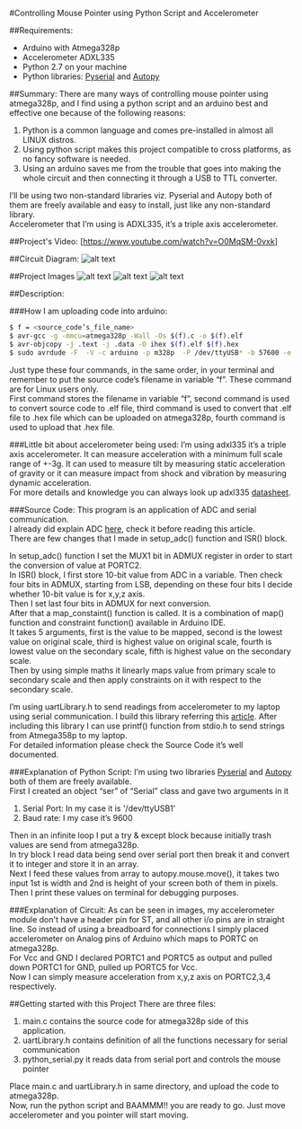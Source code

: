 #Controlling Mouse Pointer using Python Script and Accelerometer

##Requirements:
* Arduino with Atmega328p
* Accelerometer ADXL335
* Python 2.7 on your machine
* Python libraries: [Pyserial] and [Autopy]

##Summary:
There are many ways of controlling mouse pointer using atmega328p, and I find using a python script and an arduino best and effective one because of the following reasons:
1. Python is a common language and comes pre-installed in almost all LINUX distros.
2. Using python script makes this project compatible to cross platforms, as no fancy software is needed.
3. Using an arduino saves me from the trouble that goes into making the whole circuit and then connecting it through a USB to TTL converter.

I’ll be using two non-standard libraries viz. Pyserial and Autopy both of them are freely available and easy to install, just like any non-standard library.<br>
Accelerometer that I’m using is ADXL335, it’s a triple axis accelerometer.


##Project's Video:
[https://www.youtube.com/watch?v=O0MqSM-0vxk]

##Circuit Diagram:
![alt text][circuit diagram]


##Project Images
![alt text][Image_1]
![alt text][Image_2]
![alt text][Image_3]


##Description:

###How I am uploading code into arduino:
```sh
$ f = <source_code’s_file_name>
$ avr-gcc -g -mmcu=atmega328p -Wall -Os $(f).c -o $(f).elf
$ avr-objcopy -j .text -j .data -O ihex $(f).elf $(f).hex
$ sudo avrdude -F  -V -c arduino -p m328p  -P /dev/ttyUSB* -b 57600 -e -U flash:w:$(f).hex
```
Just type these four commands, in the same order, in your terminal and remember to put the source code’s filename in variable “f”. These command are for Linux users only.<br>
    First command stores the filename in variable “f”, second command is used to convert source code to .elf file, third command is used to convert that .elf file to .hex file which can be uploaded on atmega328p, fourth command is used to upload that .hex file.<br>


###Little bit about accelerometer being used:
I’m using adxl335 it’s a triple axis accelerometer. It can measure acceleration with a minimum full scale range of +-3g. It can used to measure tilt by measuring static acceleration of gravity or it can measure impact from shock and vibration by measuring dynamic acceleration.<br>
For more details and knowledge you can always look up adxl335 [datasheet].
	
###Source Code:
This program is an application of ADC and serial communication.<br>
I already did explain ADC [here], check it before reading this article.<br>
There are few changes that I made in setup_adc() function and ISR() block.<br>

In setup_adc() function I set the MUX1 bit in ADMUX register in order to start the conversion of value at PORTC2.<br>
In ISR() block, I first store 10-bit value from ADC in a variable. Then check four bits in ADMUX, starting from LSB, depending on these four bits I decide whether 10-bit value is for x,y,z axis.<br>
Then I set last four bits in ADMUX for next conversion.<br>
After that a map_constaint() function is called. It is a combination of map() function and constraint function() available in Arduino IDE.<br>
It takes 5 arguments, first is the value to be mapped, second is the lowest value on original scale, third is highest value on original scale, fourth is lowest value on the secondary scale, fifth is highest value on the secondary scale.<br>
Then by using simple maths it linearly maps value from primary scale to secondary scale and then apply constraints on it with respect to the secondary scale.<br>

I’m using uartLibrary.h to send readings from accelerometer to my laptop using serial communication. I build this library referring this [article]. After including this library I can use printf() function from stdio.h to send strings from Atmega358p to my laptop.<br>
For detailed information please check the Source Code it’s well documented.<br>

###Explanation of Python Script:
I’m using two libraries [Pyserial] and [Autopy] both of them are freely available.<br>
First I created an object “ser” of “Serial” class and gave two arguments in it
1. Serial Port: In my case it is '/dev/ttyUSB1'
2. Baud rate: I my case it’s 9600

Then in an infinite loop I put a try & except block because initially trash values are send from atmega328p.<br> 
In try block I read data being send over serial port then break it and convert it to integer and store it in an array.<br>
Next I feed these values from array to autopy.mouse.move(), it takes two input 1st is width and 2nd is height of your screen both of them in pixels.<br>
Then I print these values on terminal for debugging purposes.<br>

###Explanation of Circuit:
As can be seen in images, my accelerometer module don't have a header pin for ST, and all other i/o pins are in straight line. So instead of using a breadboard for connections I simply placed accelerometer on Analog pins of Arduino which maps to PORTC on atmega328p.<br>
For Vcc and GND I declared PORTC1 and PORTC5 as output and pulled down PORTC1 for GND, pulled up PORTC5 for Vcc.<br>
Now I can simply measure acceleration from x,y,z axis on PORTC2,3,4 respectively.<br>




##Getting started with this Project
There are three files:
1. main.c contains the source code for atmega328p side of this application.
2. uartLibrary.h contains definition of all the functions necessary for serial communication
3. python_serial.py it reads data from serial port and controls the mouse pointer

Place main.c and uartLibrary.h in same directory, and upload the code to atmega328p.<br>
Now, run the python script and BAAMMM!! you are ready to go. Just move accelerometer and you pointer will start moving.<br>


[Pyserial]: http://pyserial.sourceforge.net/
[Autopy]: http://autopy.org
[datasheet]: https://www.sparkfun.com/datasheets/Components/SMD/adxl335.pdf
[here]: https://github.com/varun13169/Engineers_Garage/tree/master/ADC%20in%20Atmega328p
[article]: http://www.appelsiini.net/2011/simple-usart-with-avr-libc

[https://www.youtube.com/watch?v=O0MqSM-0vxk]: https://www.youtube.com/watch?v=O0MqSM-0vxk

[circuit diagram]: https://github.com/varun13169/Engineers_Garage/blob/master/Controlling%20Mouse%20Pointer%20using%20Python%20Script%20and%20Accelerometer/circuit%20diagram.jpg "circuit diagram"

[Image_1]: https://github.com/varun13169/Engineers_Garage/blob/master/Controlling%20Mouse%20Pointer%20using%20Python%20Script%20and%20Accelerometer/Project_image001.jpg "Image_1"
[Image_2]: https://github.com/varun13169/Engineers_Garage/blob/master/Controlling%20Mouse%20Pointer%20using%20Python%20Script%20and%20Accelerometer/Project_image002.jpg "Image_2"
[Image_3]: https://github.com/varun13169/Engineers_Garage/blob/master/Controlling%20Mouse%20Pointer%20using%20Python%20Script%20and%20Accelerometer/Project_image003.jpg "Image_3"









